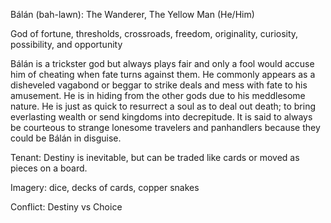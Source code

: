 Bálán (bah-lawn): The Wanderer, The Yellow Man (He/Him)

God of fortune, thresholds, crossroads, freedom, originality, curiosity, possibility, and opportunity

  

Bálán is a trickster god but always plays fair and only a fool would accuse him of cheating when fate turns against them. He commonly appears as a disheveled vagabond or beggar to strike deals and mess with fate to his amusement. He is in hiding from the other gods due to his meddlesome nature. He is just as quick to resurrect a soul as to deal out death; to bring everlasting wealth or send kingdoms into decrepitude. It is said to always be courteous to strange lonesome travelers and panhandlers because they could be Bálán in disguise.

  

Tenant: Destiny is inevitable, but can be traded like cards or moved as pieces on a board.

  

Imagery: dice, decks of cards, copper snakes

  
  

Conflict: Destiny vs Choice
